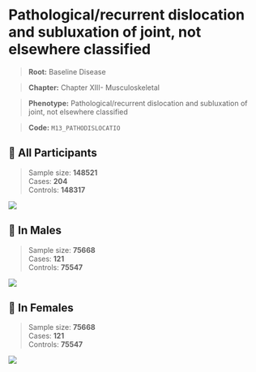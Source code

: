 # Pathological/recurrent dislocation and subluxation of joint, not elsewhere classified

> **Root:** Baseline Disease  

> **Chapter:** Chapter XIII- Musculoskeletal  

> **Phenotype:** Pathological/recurrent dislocation and subluxation of joint, not elsewhere classified  

> **Code:** `M13_PATHODISLOCATIO`

## 🧪 All Participants  
> Sample size: **148521**  
> Cases: **204**  
> Controls: **148317**
<img src="/Disease/Figures/ALL/Incidence/M13_PATHODISLOCATIO.png"/>
<CsvTable src="/Disease/Data/ALL/Incidence/COX_M13_PATHODISLOCATIO.csv" label="🔍 View full results" />

## 👨 In Males  
> Sample size: **75668**  
> Cases: **121**  
> Controls: **75547**
<img src="/Disease/Figures/Male/Incidence/M13_PATHODISLOCATIO.png"/>
<CsvTable src="/Disease/Data/Male/Incidence/COX_M13_PATHODISLOCATIO.csv" label="🔍 View full results" />

## 👩 In Females  
> Sample size: **75668**  
> Cases: **121**  
> Controls: **75547**
<img src="/Disease/Figures/Female/Incidence/M13_PATHODISLOCATIO.png"/>
<CsvTable src="/Disease/Data/Female/Incidence/COX_M13_PATHODISLOCATIO.csv" label="🔍 View full results" />
